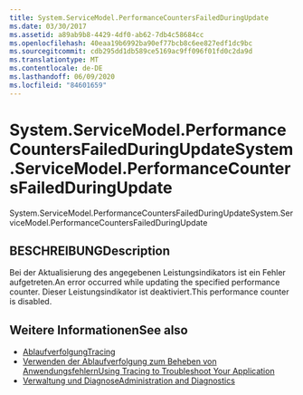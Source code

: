```yaml
---
title: System.ServiceModel.PerformanceCountersFailedDuringUpdate
ms.date: 03/30/2017
ms.assetid: a89ab9b8-4429-4df0-ab62-7db4c58684cc
ms.openlocfilehash: 40eaa19b6992ba90ef77bcb8c6ee827edf1dc9bc
ms.sourcegitcommit: cdb295dd1db589ce5169ac9ff096f01fd0c2da9d
ms.translationtype: MT
ms.contentlocale: de-DE
ms.lasthandoff: 06/09/2020
ms.locfileid: "84601659"
---
```

# <a name="systemservicemodelperformancecountersfailedduringupdate"></a><span data-ttu-id="015e8-102">System.ServiceModel.PerformanceCountersFailedDuringUpdate</span><span class="sxs-lookup"><span data-stu-id="015e8-102">System.ServiceModel.PerformanceCountersFailedDuringUpdate</span></span>
<span data-ttu-id="015e8-103">System.ServiceModel.PerformanceCountersFailedDuringUpdate</span><span class="sxs-lookup"><span data-stu-id="015e8-103">System.ServiceModel.PerformanceCountersFailedDuringUpdate</span></span>  
  
## <a name="description"></a><span data-ttu-id="015e8-104">BESCHREIBUNG</span><span class="sxs-lookup"><span data-stu-id="015e8-104">Description</span></span>  
 <span data-ttu-id="015e8-105">Bei der Aktualisierung des angegebenen Leistungsindikators ist ein Fehler aufgetreten.</span><span class="sxs-lookup"><span data-stu-id="015e8-105">An error occurred while updating the specified performance counter.</span></span> <span data-ttu-id="015e8-106">Dieser Leistungsindikator ist deaktiviert.</span><span class="sxs-lookup"><span data-stu-id="015e8-106">This performance counter is disabled.</span></span>  
  
## <a name="see-also"></a><span data-ttu-id="015e8-107">Weitere Informationen</span><span class="sxs-lookup"><span data-stu-id="015e8-107">See also</span></span>

- [<span data-ttu-id="015e8-108">Ablaufverfolgung</span><span class="sxs-lookup"><span data-stu-id="015e8-108">Tracing</span></span>](index.md)
- [<span data-ttu-id="015e8-109">Verwenden der Ablaufverfolgung zum Beheben von Anwendungsfehlern</span><span class="sxs-lookup"><span data-stu-id="015e8-109">Using Tracing to Troubleshoot Your Application</span></span>](using-tracing-to-troubleshoot-your-application.md)
- [<span data-ttu-id="015e8-110">Verwaltung und Diagnose</span><span class="sxs-lookup"><span data-stu-id="015e8-110">Administration and Diagnostics</span></span>](../index.md)
